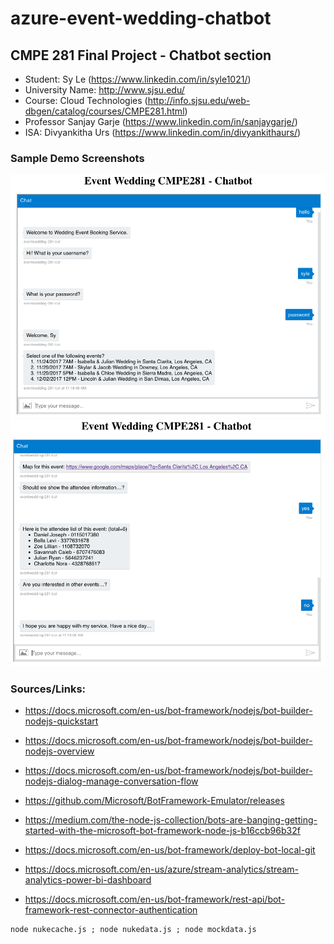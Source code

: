 # azure-event-wedding-chatbot
## CMPE 281 Final Project - Chatbot section
- Student: Sy Le (https://www.linkedin.com/in/syle1021/)
- University Name: http://www.sjsu.edu/
- Course: Cloud Technologies (http://info.sjsu.edu/web-dbgen/catalog/courses/CMPE281.html)
- Professor Sanjay Garje (https://www.linkedin.com/in/sanjaygarje/)
- ISA: Divyankitha Urs (https://www.linkedin.com/in/divyankithaurs/)



### Sample Demo Screenshots
![alt text](./images/1.png "Sample Screenshot")
![alt text](./images/2.png "Sample Screenshot")





### Sources/Links:
- https://docs.microsoft.com/en-us/bot-framework/nodejs/bot-builder-nodejs-quickstart
- https://docs.microsoft.com/en-us/bot-framework/nodejs/bot-builder-nodejs-overview
- https://docs.microsoft.com/en-us/bot-framework/nodejs/bot-builder-nodejs-dialog-manage-conversation-flow
- https://github.com/Microsoft/BotFramework-Emulator/releases
- https://medium.com/the-node-js-collection/bots-are-banging-getting-started-with-the-microsoft-bot-framework-node-js-b16ccb96b32f
- https://docs.microsoft.com/en-us/bot-framework/deploy-bot-local-git

- https://docs.microsoft.com/en-us/azure/stream-analytics/stream-analytics-power-bi-dashboard
- https://docs.microsoft.com/en-us/bot-framework/rest-api/bot-framework-rest-connector-authentication



```
node nukecache.js ; node nukedata.js ; node mockdata.js
```
